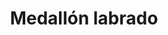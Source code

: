 ---
title: Medallón labrado
date: 
draft: false

# descripcion
description : Medallón labrado

materials: Plata 925

color: Plateado

dimensions: 1,8cm x 3cm

code: 02-14-0219

type: "Dijes"

categories: []

price: $3.500,00

price_eftvo: $2.975,00

# Images
# first image will be shown in the product page
images:
  # - image: "images/path_to_image"
  # La ubicacion de las imagenes es imagenes/Dijes/Dijes.Plata/02-14-0219-medallon-labrado
  - image: "./images/dijes/plata/02-14-0219-medallon-labrado.JPG"
---